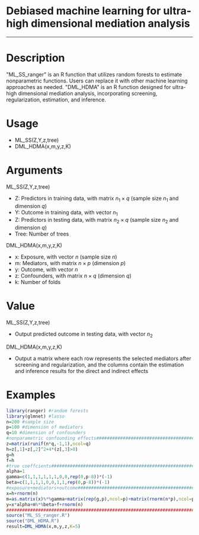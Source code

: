 # Debiased machine learning for ultra-high dimensional mediation analysis
------------------------------------------------
# Description
"ML_SS_ranger" is an R function that utilizes random forests to estimate nonparametric functions. Users can replace it with other machine learning approaches as needed. "DML_HDMA" is an R function designed for ultra-high dimensional mediation analysis, incorporating screening, regularization, estimation, and inference.

# Usage
- ML_SS(Z,Y,z,tree)
- DML_HDMA(x,m,y,z,K)
  
# Arguments
ML_SS(Z,Y,z,tree)
- Z: Predictors in training data, with matrix $n_1\times q$ (sample size $n_1$ and dimension $q$)
- Y: Outcome in training data, with vector $n_1$
- Z: Predictors in testing data, with matrix $n_2\times q$ (sample size $n_2$ and dimension $q$)
- Tree: Number of trees
  
DML_HDMA(x,m,y,z,K)
- x: Exposure, with vector $n$ (sample size $n$)
- m: Mediators, with matrix $n\times p$ (dimension $p$)
- y: Outcome, with vector $n$
- z: Confounders, with matrix $n\times q$ (dimension $q$)
- k: Number of folds

# Value
ML_SS(Z,Y,z,tree)
- Output predicted outcome in testing data, with vector $n_2$

DML_HDMA(x,m,y,z,K)
- Output a matrix where each row represents the selected mediators after screening and regularization, and the columns contain the estimation and inference results for the direct and indirect effects

# Examples
```r
library(ranger) #random forests
library(glmnet) #lasso
n=200 #sample size
p=100 #dimension of mediators
q=10 #dimension of confounders
#nonparametric confounding effects###########################################
z=matrix(runif(n*q,-1,1),ncol=q)
h=z[,1]+z[,2]^2+4*(z[,3]>0)
g=h
f=h
#true coeffcients############################################################
alpha=1
gamma=c(1,1,1,1,1,1,0,0,rep(0,p-8))*(-1)
beta=c(1,1,1,1,0,0,1,1,rep(0,p-8))*(-1)
#exposure+mediators+outcome###################################################
x=h+rnorm(n)
m=as.matrix(x)%*%gamma+matrix(rep(g,p),ncol=p)+matrix(rnorm(n*p),ncol=p)
y=x*alpha+m%*%beta+f+rnorm(n)
##############################################################################
source("ML_SS_ranger.R")
source("DML_HDMA.R")
result=DML_HDMA(x,m,y,z,K=5)
